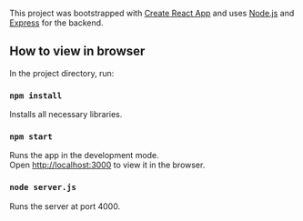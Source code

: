 This project was bootstrapped with [Create React App](https://github.com/facebook/create-react-app)
and uses [Node.js](https://nodejs.org/en/) and [Express](https://expressjs.com/) for the backend. 

## How to view in browser

In the project directory, run:

### `npm install`
Installs all necessary libraries.

### `npm start`

Runs the app in the development mode.<br />
Open [http://localhost:3000](http://localhost:3000) to view it in the browser.

### `node server.js`

Runs the server at port 4000.


